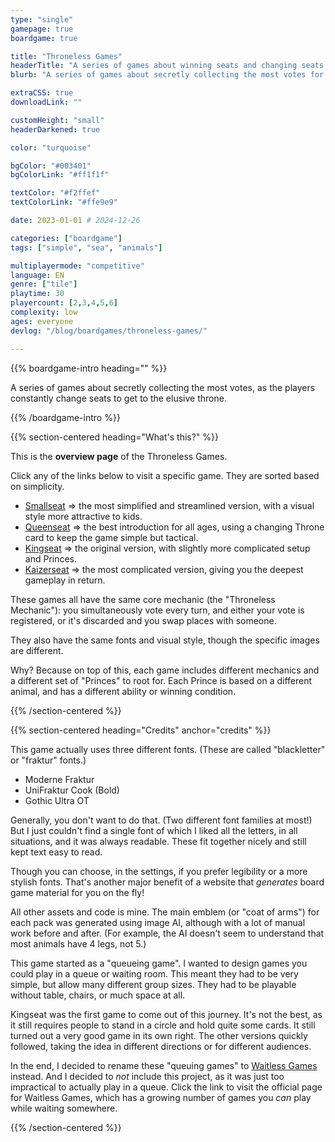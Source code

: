 ```yaml
---
type: "single"
gamepage: true
boardgame: true

title: "Throneless Games"
headerTitle: "A series of games about winning seats and changing seats."
blurb: "A series of games about secretly collecting the most votes for your Prince, as the players constantly change seats to get to the throne."

extraCSS: true
downloadLink: ""

customHeight: "small"
headerDarkened: true

color: "turquoise"

bgColor: "#003401"
bgColorLink: "#ff1f1f"

textColor: "#f2ffef"
textColorLink: "#ffe9e9"

date: 2023-01-01 # 2024-12-26

categories: ["boardgame"]
tags: ["simple", "sea", "animals"]

multiplayermode: "competitive"
language: EN
genre: ["tile"]
playtime: 30
playercount: [2,3,4,5,6]
complexity: low
ages: everyone
devlog: "/blog/boardgames/throneless-games/"

---
```


{{% boardgame-intro heading="" %}}

A series of games about secretly collecting the most votes, as the players constantly change seats to get to the elusive throne.

{{% /boardgame-intro %}}

{{% section-centered heading="What's this?" %}}

This is the **overview page** of the Throneless Games.

Click any of the links below to visit a specific game. They are sorted based on simplicity.

* [Smallseat](/throneless-games/conquer/smallseat/) => the most simplified and streamlined version, with a visual style more attractive to kids.
* [Queenseat](/throneless-games/conquer/queenseat/) => the best introduction for all ages, using a changing Throne card to keep the game simple but tactical.
* [Kingseat](/throneless-games/conquer/kingseat/) => the original version, with slightly more complicated setup and Princes.
* [Kaizerseat](/throneless-games/conquer/kaizerseat/) => the most complicated version, giving you the deepest gameplay in return.
  
These games all have the same core mechanic (the "Throneless Mechanic"): you simultaneously vote every turn, and either your vote is registered, or it's discarded and you swap places with someone.

They also have the same fonts and visual style, though the specific images are different.

Why? Because on top of this, each game includes different mechanics and a different set of "Princes" to root for. Each Prince is based on a different animal, and has a different ability or winning condition.

{{% /section-centered %}}

{{% section-centered heading="Credits" anchor="credits" %}}

This game actually uses three different fonts. (These are called "blackletter" or "fraktur" fonts.)

* Moderne Fraktur
* UniFraktur Cook (Bold)
* Gothic Ultra OT

Generally, you don't want to do that. (Two different font families at most!) But I just couldn't find a single font of which I liked all the letters, in all situations, and it was always readable. These fit together nicely and still kept text easy to read. 

Though you can choose, in the settings, if you prefer legibility or a more stylish fonts. That's another major benefit of a website that _generates_ board game material for you on the fly!

All other assets and code is mine. The main emblem (or "coat of arms") for each pack was generated using image AI, although with a lot of manual work before and after. (For example, the AI doesn't seem to understand that most animals have 4 legs, not 5.)

This game started as a "queueing game". I wanted to design games you could play in a queue or waiting room. This meant they had to be very simple, but allow many different group sizes. They had to be playable without table, chairs, or much space at all. 

Kingseat was the first game to come out of this journey. It's not the best, as it still requires people to stand in a circle and hold quite some cards. It still turned out a very good game in its own right. The other versions quickly followed, taking the idea in different directions or for different audiences.

In the end, I decided to rename these "queuing games" to [Waitless Games](/waitless-games/) instead. And I decided to _not_ include this project, as it was just too impractical to actually play in a queue. Click the link to visit the official page for Waitless Games, which has a growing number of games you _can_ play while waiting somewhere.

{{% /section-centered %}}
